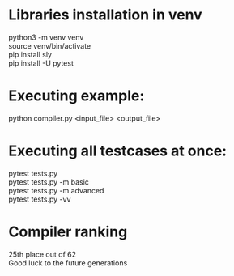 # Libraries installation in venv
python3 -m venv venv\
source venv/bin/activate\
pip install sly\
pip install -U pytest

# Executing example:
python compiler.py <input_file> <output_file>

# Executing all testcases at once:
pytest tests.py\
pytest tests.py -m basic\
pytest tests.py -m advanced\
pytest tests.py -vv

# Compiler ranking
25th place out of 62\
Good luck to the future generations

